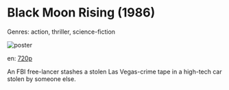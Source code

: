 # Black Moon Rising (1986)

Genres: action, thriller, science-fiction

![poster](http://image.tmdb.org/t/p/w500/wy5jEZZ3Ry8aPn9kDvdYj9CbdqN.jpg)

en:
  [720p](magnet:?xt=urn:btih:7EEC5C0868CBC5BCB532907FB6A0F244DE6A2316&tr=udp://glotorrents.pw:6969/announce&tr=udp://tracker.opentrackr.org:1337/announce&tr=udp://torrent.gresille.org:80/announce&tr=udp://tracker.openbittorrent.com:80&tr=udp://tracker.coppersurfer.tk:6969&tr=udp://tracker.leechers-paradise.org:6969&tr=udp://p4p.arenabg.ch:1337&tr=udp://tracker.internetwarriors.net:1337)
  


An FBI free-lancer stashes a stolen Las Vegas-crime tape in a high-tech car stolen by someone else.